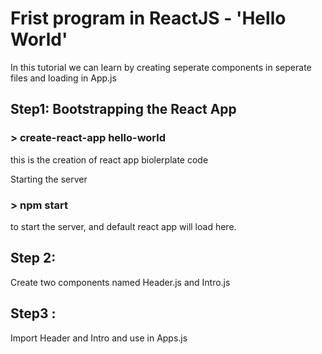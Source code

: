 # Frist program in ReactJS - 'Hello World' 


In this tutorial we can learn by creating seperate components in seperate files and loading in App.js 


## Step1: Bootstrapping the React App
### > create-react-app hello-world 
this is the creation of react app biolerplate code 

Starting the server
### > npm start 
to start the server, and default react app will load here.


## Step 2: 
Create two components named Header.js and Intro.js 
 

## Step3 :
Import Header and Intro and use in Apps.js 



